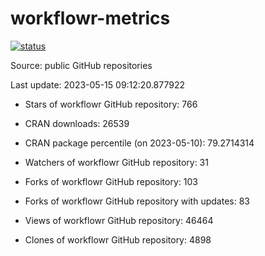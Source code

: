 
<!-- README.md is generated from README.Rmd. Please edit that file -->

# workflowr-metrics

[![status](https://github.com/workflowr/workflowr-metrics/workflows/metrics/badge.svg)](https://github.com/workflowr/workflowr-metrics/actions/workflows/metrics.yaml)

Source: public GitHub repositories

Last update: 2023-05-15 09:12:20.877922

<!--





* Weekly active projects (unique users):  ()

* Monthly active projects (unique users):  ()

* Number of workflowr projects on GitHub: 


-->

  - Stars of workflowr GitHub repository: 766

  - CRAN downloads: 26539

  - CRAN package percentile (on 2023-05-10): 79.2714314

  - Watchers of workflowr GitHub repository: 31

  - Forks of workflowr GitHub repository: 103

  - Forks of workflowr GitHub repository with updates: 83

  - Views of workflowr GitHub repository: 46464

  - Clones of workflowr GitHub repository: 4898
